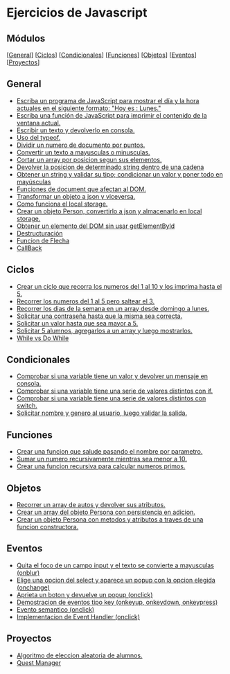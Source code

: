 # Ejercicios de Javascript

## Módulos
[[General](#general)]
[[Ciclos](#ciclos)]
[[Condicionales](#condicionales)]
[[Funciones](#funciones)]
[[Objetos](#objetos)]
[[Eventos](#eventos)]
[[Proyectos](#proyectos)]

## General
* [Escriba un programa de JavaScript para mostrar el día y la hora actuales en el siguiente formato: "Hoy es : Lunes."](general/date.js)
* [Escriba una función de JavaScript para imprimir el contenido de la ventana actual.](general/printer.html)
* [Escribir un texto y devolverlo en consola.](general/prompt.js)
* [Uso del typeof.](general/typeof.js)
* [Dividir un numero de documento por puntos.](general/dni.js)
* [Convertir un texto a mayusculas o minusculas.](general/lower_upper.js)
* [Cortar un array por posicion segun sus elementos.](general/split.js)
* [Devolver la posicion de determinado string dentro de una cadena](general/indexof.js)
* [Obtener un string y validar su tipo; condicionar un valor y poner todo en mayúsculas](general/indexof_type_upper.js)
* [Funciones de document que afectan al DOM.](general/dom)
* [Transformar un objeto a json y viceversa.](general/json.js)
* [Como funciona el local storage.](general/storage.js)
* [Crear un objeto Person, convertirlo a json y almacenarlo en local storage.](general/storage_json.js)
* [Obtener un elemento del DOM sin usar getElementById](general/woGetElementById.html)
* [Destructuración](general/destructuracion.js)
* [Funcion de Flecha](general/funcion_flecha.js)
* [CallBack](general/callback.js)
## Ciclos
* [Crear un ciclo que recorra los numeros del 1 al 10 y los imprima hasta el 5.](ciclos/while_break.js)
* [Recorrer los numeros del 1 al 5 pero saltear el 3.](ciclos/for_continue.js)
* [Recorrer los dias de la semana en un array desde domingo a lunes.](ciclos/for.js)
* [Solicitar una contraseña hasta que la misma sea correcta.](ciclos/do_while.js)
* [Solicitar un valor hasta que sea mayor a 5.](ciclos/do_while_number.js)
* [Solicitar 5 alumnos, agregarlos a un array y luego mostrarlos.](ciclos/for_array.js)
* [While vs Do While](ciclos/while_do_while.js)
## Condicionales
* [Comprobar si una variable tiene un valor y devolver un mensaje en consola.](condicionales/if.js)
* [Comprobar si una variable tiene una serie de valores distintos con if.](condicionales/elseif.js)
* [Comprobar si una variable tiene una serie de valores distintos con switch.](condicionales/switch.js)
* [Solicitar nombre y genero al usuario, luego validar la salida.](condicionales/gender.js)
## Funciones
* [Crear una funcion que salude pasando el nombre por parametro.](funciones/saludo.js)
* [Sumar un numero recursivamente mientras sea menor a 10.](funciones/recursividad.js)
* [Crear una funcion recursiva para calcular numeros primos.](funciones/primos.js)
## Objetos
* [Recorrer un array de autos y devolver sus atributos.](objetos/cars.js)
* [Crear un array del objeto Persona con persistencia en adicion.](objetos/persons.js)
* [Crear un objeto Persona con metodos y atributos a traves de una funcion constructora.](objetos/person.js)
## Eventos
* [Quita el foco de un campo input y el texto se convierte a mayusculas (onblur)](eventos/onblur.html)
* [Elige una opcion del select y aparece un popup con la opcion elegida (onchange)](eventos/onchange.html)
* [Aprieta un boton y devuelve un popup (onclick)](eventos/onclick.html)
* [Demostracion de eventos tipo key (onkeyup, onkeydown, onkeypress)](eventos/onkey_up_down_press.html)
* [Evento semantico (onclick)](eventos/evento_semantico.html)
* [Implementacion de Event Handler (onclick)](eventos/event_handler.html)
## Proyectos
* [Algoritmo de eleccion aleatoria de alumnos.](proyectos/alumnos_random)
* [Quest Manager](proyectos/quest_manager)